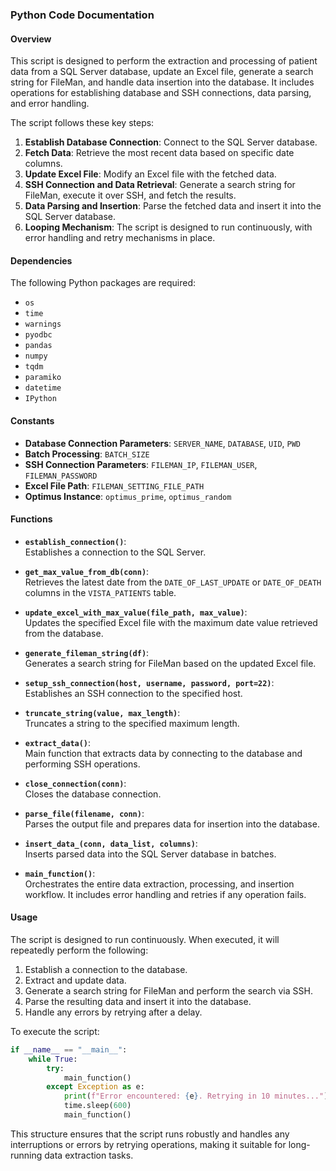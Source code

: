 ### Python Code Documentation

#### Overview
This script is designed to perform the extraction and processing of patient data from a SQL Server database, update an Excel file, generate a search string for FileMan, and handle data insertion into the database. It includes operations for establishing database and SSH connections, data parsing, and error handling. 

The script follows these key steps:

1. **Establish Database Connection**: Connect to the SQL Server database.
2. **Fetch Data**: Retrieve the most recent data based on specific date columns.
3. **Update Excel File**: Modify an Excel file with the fetched data.
4. **SSH Connection and Data Retrieval**: Generate a search string for FileMan, execute it over SSH, and fetch the results.
5. **Data Parsing and Insertion**: Parse the fetched data and insert it into the SQL Server database.
6. **Looping Mechanism**: The script is designed to run continuously, with error handling and retry mechanisms in place.

#### Dependencies
The following Python packages are required:
- `os`
- `time`
- `warnings`
- `pyodbc`
- `pandas`
- `numpy`
- `tqdm`
- `paramiko`
- `datetime`
- `IPython`

#### Constants
- **Database Connection Parameters**: `SERVER_NAME`, `DATABASE`, `UID`, `PWD`
- **Batch Processing**: `BATCH_SIZE`
- **SSH Connection Parameters**: `FILEMAN_IP`, `FILEMAN_USER`, `FILEMAN_PASSWORD`
- **Excel File Path**: `FILEMAN_SETTING_FILE_PATH`
- **Optimus Instance**: `optimus_prime`, `optimus_random`

#### Functions

- **`establish_connection()`**:  
  Establishes a connection to the SQL Server.

- **`get_max_value_from_db(conn)`**:  
  Retrieves the latest date from the `DATE_OF_LAST_UPDATE` or `DATE_OF_DEATH` columns in the `VISTA_PATIENTS` table.

- **`update_excel_with_max_value(file_path, max_value)`**:  
  Updates the specified Excel file with the maximum date value retrieved from the database.

- **`generate_fileman_string(df)`**:  
  Generates a search string for FileMan based on the updated Excel file.

- **`setup_ssh_connection(host, username, password, port=22)`**:  
  Establishes an SSH connection to the specified host.

- **`truncate_string(value, max_length)`**:  
  Truncates a string to the specified maximum length.

- **`extract_data()`**:  
  Main function that extracts data by connecting to the database and performing SSH operations.

- **`close_connection(conn)`**:  
  Closes the database connection.

- **`parse_file(filename, conn)`**:  
  Parses the output file and prepares data for insertion into the database.

- **`insert_data_(conn, data_list, columns)`**:  
  Inserts parsed data into the SQL Server database in batches.

- **`main_function()`**:  
  Orchestrates the entire data extraction, processing, and insertion workflow. It includes error handling and retries if any operation fails.

#### Usage
The script is designed to run continuously. When executed, it will repeatedly perform the following:
1. Establish a connection to the database.
2. Extract and update data.
3. Generate a search string for FileMan and perform the search via SSH.
4. Parse the resulting data and insert it into the database.
5. Handle any errors by retrying after a delay.

To execute the script:
```python
if __name__ == "__main__":
    while True:
        try:
            main_function()
        except Exception as e:
            print(f"Error encountered: {e}. Retrying in 10 minutes...")
            time.sleep(600)
            main_function()
```

This structure ensures that the script runs robustly and handles any interruptions or errors by retrying operations, making it suitable for long-running data extraction tasks.